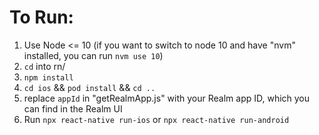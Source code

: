 # To Run:

1. Use Node <= 10 (if you want to switch to node 10 and have "nvm" installed, you can run `nvm use 10`)
2. `cd` into rn/
3. `npm install`
4. `cd ios` && `pod install` && `cd ..`
5. replace `appId` in "getRealmApp.js" with your Realm app ID, which you can find in the Realm UI
6. Run `npx react-native run-ios` or `npx react-native run-android`
